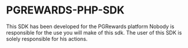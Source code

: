 # PGREWARDS-PHP-SDK
This SDK has been developed for the PGRewards platform
Nobody is responsible for the use you will make of this sdk. The user of this SDK is solely responsible for his actions.

